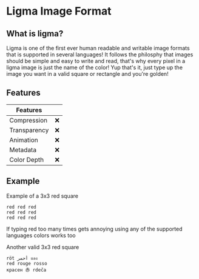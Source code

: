# Ligma Image Format

## What is ligma?

Ligma is one of the first ever human readable and writable image formats that is supported in several languages!
It follows the philosphy that images should be simple and easy to write and read, that's why every pixel in a ligma image is just the name of the color!
Yup that's it, just type up the image you want in a valid square or rectangle and you're golden!

## Features 
| Features    |        |
|-------------|--------|
| Compression |   ❌   |
| Transparency|   ❌   |
| Animation   |   ❌   |
| Metadata    |   ❌   |
| Color Depth |   ❌   |

## Example

Example of a 3x3 red square
```ligma
red red red
red red red
red red red
```

If typing red too many times gets annoying using any of the supported languages colors works too

Another valid 3x3 red square
```ligma
röt أحمر แดง
red rouge rosso 
красен 赤 rdeča
```


